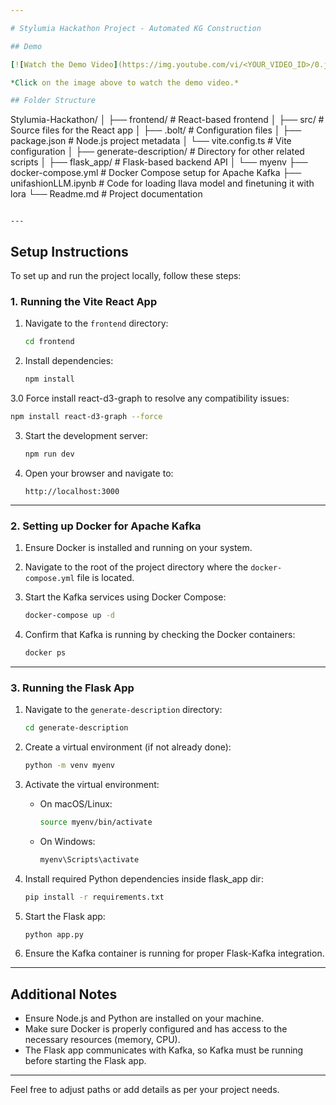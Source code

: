 ```yaml
---

# Stylumia Hackathon Project - Automated KG Construction

## Demo

[![Watch the Demo Video](https://img.youtube.com/vi/<YOUR_VIDEO_ID>/0.jpg)](https://www.youtube.com/watch?v=<YOUR_VIDEO_ID>)

*Click on the image above to watch the demo video.*

## Folder Structure

```
Stylumia-Hackathon/
│
├── frontend/                     # React-based frontend
│   ├── src/                      # Source files for the React app
│   ├── .bolt/                    # Configuration files
│   ├── package.json              # Node.js project metadata
│   └── vite.config.ts            # Vite configuration
│
├── generate-description/         # Directory for other related scripts
│   ├── flask_app/                    # Flask-based backend API
│   └── myenv
├── docker-compose.yml            # Docker Compose setup for Apache Kafka
├── unifashionLLM.ipynb           # Code for loading llava model and finetuning it with lora
└── Readme.md                     # Project documentation
```

---
```


## Setup Instructions

To set up and run the project locally, follow these steps:

### 1. Running the Vite React App

1. Navigate to the `frontend` directory:
   ```bash
   cd frontend
   ```

2. Install dependencies:
   ```bash
   npm install
   ```

3.0 Force install react-d3-graph to resolve any compatibility issues:
   ```bash
   npm install react-d3-graph --force
   ```

3. Start the development server:
   ```bash
   npm run dev
   ```

4. Open your browser and navigate to:
   ```
   http://localhost:3000
   ```

---

### 2. Setting up Docker for Apache Kafka

1. Ensure Docker is installed and running on your system.

2. Navigate to the root of the project directory where the `docker-compose.yml` file is located.

3. Start the Kafka services using Docker Compose:
   ```bash
   docker-compose up -d
   ```

4. Confirm that Kafka is running by checking the Docker containers:
   ```bash
   docker ps
   ```

---

### 3. Running the Flask App

1. Navigate to the `generate-description` directory:
   ```bash
   cd generate-description
   ```

2. Create a virtual environment (if not already done):
   ```bash
   python -m venv myenv
   ```

3. Activate the virtual environment:
   - On macOS/Linux:
     ```bash
     source myenv/bin/activate
     ```
   - On Windows:
     ```bash
     myenv\Scripts\activate
     ``` 

4. Install required Python dependencies inside flask_app dir:
   ```bash
   pip install -r requirements.txt
   ```

5. Start the Flask app:
   ```bash
   python app.py
   ```

6. Ensure the Kafka container is running for proper Flask-Kafka integration.

---

## Additional Notes

- Ensure Node.js and Python are installed on your machine.
- Make sure Docker is properly configured and has access to the necessary resources (memory, CPU).
- The Flask app communicates with Kafka, so Kafka must be running before starting the Flask app.

--- 

Feel free to adjust paths or add details as per your project needs.
